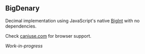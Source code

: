 BigDenary
----
Decimal implementation using JavaScript's native [BigInt](https://developer.mozilla.org/en-US/docs/Web/JavaScript/Reference/Global_Objects/BigInt) with no dependencies.

Check [caniuse.com](https://caniuse.com/#search=bigint) for browser support.

_Work-in-progress_

